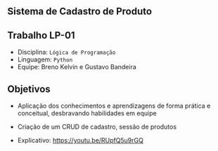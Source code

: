 ## Sistema de Cadastro de Produto 
## Trabalho LP-01
- Disciplina: `Lógica de Programação`
- Linguagem: `Python`
- Equipe: Breno Kelvin e Gustavo Bandeira

## Objetivos
- Aplicação dos conhecimentos e aprendizagens de forma prática e conceitual, desbravando habilidades em equipe
- Criação de um CRUD de cadastro, sessão de produtos

- Explicativo: https://youtu.be/RUpfQ5u9rGQ
